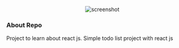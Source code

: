 <p align="center"><img src="http://drive.google.com/uc?export=view&id=1mtOjAqTpc7sDtzdH1ldrFV9UDZDsURCd"  alt="screenshot"></p>

### About Repo

Project to learn about react js.
Simple todo list project with react js
